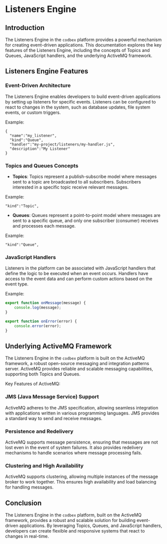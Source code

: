 # Listeners Engine

## Introduction

The Listeners Engine in the `codbex` platform provides a powerful mechanism for creating event-driven applications. This documentation explores the key features of the Listeners Engine, including the concepts of Topics and Queues, JavaScript handlers, and the underlying ActiveMQ framework.

## Listeners Engine Features

### Event-Driven Architecture

The Listeners Engine enables developers to build event-driven applications by setting up listeners for specific events. Listeners can be configured to react to changes in the system, such as database updates, file system events, or custom triggers.

Example:

```
{
  "name":"my_listener",
  "kind":"Queue",
  "handler":"my-project/listeners/my-handler.js",
  "description":"My Listener"
}
```

### Topics and Queues Concepts

* __Topics__: Topics represent a publish-subscribe model where messages sent to a topic are broadcasted to all subscribers. Subscribers interested in a specific topic receive relevant messages.

Example:

`"kind":"Topic",`

* __Queues__: Queues represent a point-to-point model where messages are sent to a specific queue, and only one subscriber (consumer) receives and processes each message.

Example:

`"kind":"Queue",`

### JavaScript Handlers

Listeners in the platform can be associated with JavaScript handlers that define the logic to be executed when an event occurs. Handlers have access to the event data and can perform custom actions based on the event type.

Example:

```javascript
export function onMessage(message) {
	console.log(message);
}

export function onError(error) {
	console.error(error);
}
```


## Underlying ActiveMQ Framework

The Listeners Engine in the `codbex` platform is built on the ActiveMQ framework, a robust open-source messaging and integration patterns server. ActiveMQ provides reliable and scalable messaging capabilities, supporting both Topics and Queues.

Key Features of ActiveMQ:

### JMS (Java Message Service) Support

ActiveMQ adheres to the JMS specification, allowing seamless integration with applications written in various programming languages. JMS provides a standard way to send and receive messages.

### Persistence and Redelivery

ActiveMQ supports message persistence, ensuring that messages are not lost even in the event of system failures. It also provides redelivery mechanisms to handle scenarios where message processing fails.

### Clustering and High Availability

ActiveMQ supports clustering, allowing multiple instances of the message broker to work together. This ensures high availability and load balancing for handling messages.

## Conclusion

The Listeners Engine in the `codbex` platform, built on the ActiveMQ framework, provides a robust and scalable solution for building event-driven applications. By leveraging Topics, Queues, and JavaScript handlers, developers can create flexible and responsive systems that react to changes in real-time.
